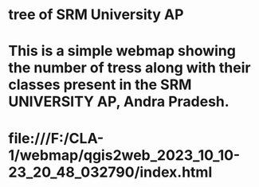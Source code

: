 # tree of SRM University AP
# This is a simple webmap showing the number of tress along with their classes present in the SRM UNIVERSITY AP, Andra Pradesh.
# file:///F:/CLA-1/webmap/qgis2web_2023_10_10-23_20_48_032790/index.html
